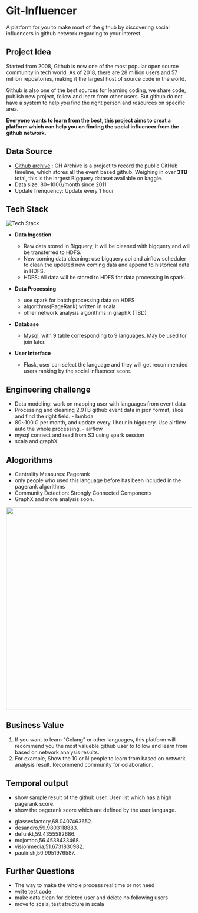 # Git-Influencer

A platform for you to make most of the github by discovering social influencers in github network regarding to your interest.

## Project Idea
Started from 2008, Github is now one of the most popular open source community in tech world. As of 2018, there are 28 million users and 57 million repositories, making it the largest host of source code in the world. 

Github is also one of the best sources for learning coding, we share code, publish new project, follow and learn from other users. But github do not have a system to help you find the right person and resources on specific area.

**Everyone wants to learn from the best, this project aims to creat a platform which can help you on finding the social influencer from the github network.**

## Data Source
* [Github archive](https://www.gharchive.org/) : GH Archive is a project to record the public GitHub timeline, which stores all the event based github. Weighing in over **3TB** total, this is the largest Bigquery dataset available on kaggle.
* Data size: 80~100G/month since 2011
* Update frenquency: Update every 1 hour

## Tech Stack 

![Tech Stack](https://raw.githubusercontent.com/catherinesdataanalytics/LearnFromBest/master/pics/tech_flow_V3.png)

* **Data Ingestion**
   - Raw data stored in Bigquery, it will be cleaned with bigquery and will be transferred to HDFS.
   - New coming data cleaning: use bigquery api and airflow scheduler to clean the updated new coming data and append to historical data in HDFS.
   - HDFS: All data will be stored to HDFS for data processing in spark.

* **Data Processing** 
   - use spark for batch processing data on HDFS
   - algorithms(PageRank) written in scala 
   - other network analysis algorithms in graphX (TBD)

* **Database** 
   - Mysql, with 9 table corresponding to 9 languages. May be used for join later.

* **User Interface** 
   - Flask, user can select the language and they will get recommended users ranking by the social influencer score.

## Engineering challenge
* Data modeling: work on mapping user with languages from event data
* Processing and cleaning 2.9TB github event data in json format, slice and find the right field. - lambda 
* 80~100 G per month, and update every 1 hour in bigquery. Use airflow auto the whole processing. - airflow
* mysql connect and read from S3 using spark session 
* scala and graphX

## Alogorithms
* Centrality Measures: Pagerank 
* only people who used this language before has been included in the pagerank algorithms
* Community Detection: Strongly Connected Components
* GraphX and more analysis soon.
<img src="https://raw.githubusercontent.com/catherinesdataanalytics/LearnFromBest/master/pics/graphSpark.png " width="550">

## Business Value
1. If you want to learn "Golang" or other languages, this platform will recommend you the most valueble github user to follow and learn from based on network analysis results.
2. For example, Show the 10 or N people to learn from based on network analysis result.
Recommend community for colaboration.

## Temporal output
* show sample result of the github user. User list which has a high pagerank score.
* show the pagerank score which are defined by the user language.

- glassesfactory,68.0407463652.
- desandro,59.9803118883.
- defunkt,59.4355582686.
- mojombo,56.4538433468.
- visionmedia,51.6731830982.
- paulirish,50.9951976587.


## Further Questions
* The way to make the whole process real time or not need
* write test code 
* make data clean for deleted user and delete no following users
* move to scala, test structure in scala 

